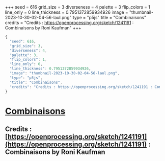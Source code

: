 +++
seed = 616
grid_size = 3
diverseness = 4
palette = 3
flip_colors = 1
line_only = 0
line_thickness = 0.7951372859934926
image = "thumbnail-2023-10-30-02-04-56-laul.png"
type = "p5js"
title = "Combinaisons"
credits = "Credits : https://openprocessing.org/sketch/1241191 : Combinaisons by Roni Kaufman"
+++




~~~javascript
{
  "seed": 616,
  "grid_size": 3,
  "diverseness": 4,
  "palette": 3,
  "flip_colors": 1,
  "line_only": 0,
  "line_thickness": 0.7951372859934926,
  "image": "thumbnail-2023-10-30-02-04-56-laul.png",
  "type": "p5js",
  "title": "Combinaisons",
  "credits": "Credits : https://openprocessing.org/sketch/1241191 : Combinaisons by Roni Kaufman"
}
~~~



# [Combinaisons](https://openprocessing.org/sketch/2066485)

## Credits : [https://openprocessing.org/sketch/1241191](https://openprocessing.org/sketch/1241191) : Combinaisons by Roni Kaufman 

